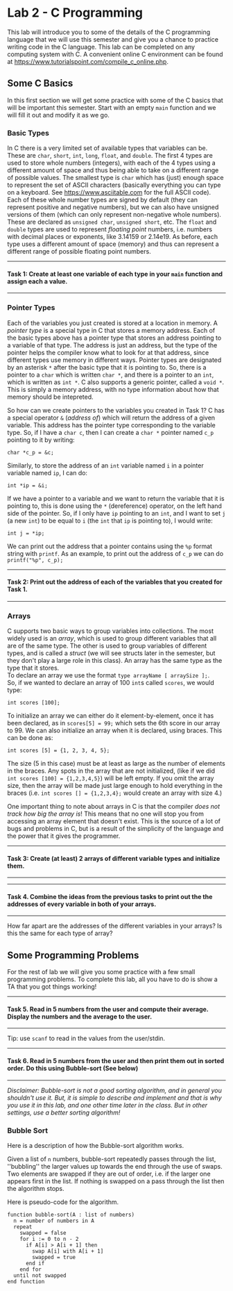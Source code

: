 # Lab 2 - C Programming

This lab will introduce you to some of the details of the C programming language that we will use this semester and give you a chance to practice writing code in the C language. 
This lab can be completed on any computing system with C.  A convenient online C environment can be found at <https://www.tutorialspoint.com/compile_c_online.php>.  


## Some C Basics

In this first section we will get some practice with some of the C basics that will be important this semester.  Start with an empty `main` function and we will fill it out and modify it as we go.

### Basic Types

In C there is a very limited set of available types that variables can be.  These are `char`, `short`, `int`, `long`, `float`, and `double`.  The first 4 types are used to store whole numbers (integers), with each of the 4 types using a different amount of space and thus being able to take on a different range of possible values.  The smallest type is `char` which has (just) enough space to represent the set of ASCII characters (basically everything you can type on a keyboard.  See <https://www.asciitable.com> for the full ASCII code).  Each of these whole number types are signed by default (they can represent positive and negative numbers), but we can also have unsigned versions of them (which can only represent non-negative whole numbers). These are declared as `unsigned char`, `unsigned short`, etc. 
The `float` and `double` types are used to represent *floating point* numbers, i.e. numbers with decimal places or exponents, like 3.14159 or 2.14e19.   As before, each type uses a different amount of space (memory) and thus can represent a different range of possible floating point numbers. 

---

#### Task 1: Create at least one variable of each type in your `main` function and assign each a value. 

---

### Pointer Types

Each of the variables you just created is stored at a location in memory.  A *pointer type* is a special type in C that stores a memory address.  Each of the basic types above has a pointer type that stores an address pointing to a variable of that type.  The address is just an address, but the type of the pointer helps the compiler know what to look for at that address, since different types use memory in different ways.  Pointer types are designated by an asterisk `*` after the basic type that it is pointing to.  So, there is a pointer to a `char` which is written `char *`, and there is a pointer to an `int`, which is written as `int *`.   C also supports a generic pointer, called a `void *`.  This is simply a memory address, with no type information about how that memory should be intepreted. 

So how can we create pointers to the variables you created in Task 1?  C has a special operator `&` (*address of*) which will return the address of a given variable.  This address has the pointer type corresponding to the variable type.  So, if I have a `char c`, then I can create a `char *` pointer named `c_p` pointing to it by writing:

```
char *c_p = &c;
```

Similarly, to store the address of an `int` variable named `i` in a pointer variable named `ip`, I can do:

```
int *ip = &i;
```

If we have a pointer to a variable and we want to return the variable that it is pointing to, this is done using the `*` (dereference) operator, on the left hand side of the pointer.  So, if I only have `ip` pointing to an `int`, and I want to set `j` (a new `int`) to be equal to `i` (the `int` that `ip` is pointing to), I would write: 

```
int j = *ip;
```

We can print out the address that a pointer contains using the `%p` format string with `printf`.  As an example, to print out the address of `c_p` we can do ``printf("%p", c_p);``

---

#### Task 2: Print out the address of each of the variables that you created for Task 1. 

---

### Arrays

C supports two basic ways to group variables into collections.  The most widely used is an *array*, which is used to group different variables that all are of the same type.  The other is used to group variables of different types, and is called a *struct* (we will see structs later in the semester, but they don't play a large role in this class). 
An array has the same type as the type that it stores.  
To declare an array we use the format `type arrayName [ arraySize ];`.  
So, if we wanted to declare an array of 100 `int`s called `scores`, we would type: 

```
int scores [100];
```

To initialize an array we can either do it element-by-element, once it has been declared, as in `scores[5] = 99;` which sets the 6th score in our array to 99.
We can also initialize an array when it is declared, using braces.  This can be done as: 

```
int scores [5] = {1, 2, 3, 4, 5};
```

The size (5 in this case) must be at least as large as the number of elements in the braces.  Any spots in the array that are not initialized, (like if we did `int scores [100] = {1,2,3,4,5}`) will be left empty.  If you omit the array size, then the array will be made just large enough to hold everything in the braces (i.e. `int scores [] = {1,2,3,4};` would create an array with size 4.)

One important thing to note about arrays in C is that the compiler *does not track how big the array is*!  This means that no one will stop you from accessing an array element that doesn't exist.  This is the source of a lot of bugs and problems in C, but is a result of the simplicity of the language and the power that it gives the programmer. 

---

#### Task 3: Create (at least) 2 arrays of different variable types and initialize them. 

---

---

#### Task 4. Combine the ideas from the previous tasks to print out the the addresses of every variable in both of your arrays.

---

How far apart are the addresses of the different variables in your arrays?  Is this the same for each type of array?


## Some Programming Problems

For the rest of lab we will give you some practice with a few small programming problems.  To complete this lab, all you have to do is show a TA that you got things working! 

---

#### Task 5. Read in 5 numbers from the user and compute their average.  Display the numbers and the average to the user. 

---

Tip: use `scanf` to read in the values from the user/stdin. 


---

#### Task 6. Read in 5 numbers from the user and then print them out in sorted order.  Do this using Bubble-sort (See below)

---

*Disclaimer: Bubble-sort is not a good sorting algorithm, and in general you shouldn't use it.  But, it is simple to describe and implement and that is why you use it in this lab, and one other time later in the class. But in other settings, use a better sorting algorithm!*


### Bubble Sort

Here is a description of how the Bubble-sort algorithm works.

Given a list of `n` numbers, bubble-sort repeatedly passes through the list, ''bubbling'' the larger
values up towards the end through the use of swaps. 
Two elements are swapped if they are out of order, i.e. if the larger one appears first in the list. 
If nothing is swapped on a pass through the list then the algorithm stops.

Here is pseudo-code for the algorithm.

```
function bubble-sort(A : list of numbers)
  n = number of numbers in A
  repeat
    swapped = false
    for i := 0 to n - 2
      if A[i] > A[i + 1] then
        swap A[i] with A[i + 1]
        swapped = true
      end if
    end for
  until not swapped
end function
```